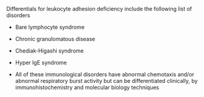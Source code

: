 Differentials for leukocyte adhesion deficiency include the following list of disorders

- Bare lymphocyte syndrome

- Chronic granulomatous disease

- Chediak-Higashi syndrome

- Hyper IgE syndrome

- All of these immunological disorders have abnormal chemotaxis and/or abnormal respiratory burst activity but can be differentiated clinically, by immunohistochemistry and molecular biology techniques